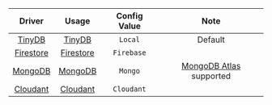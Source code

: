 |                           Driver                            |              Usage               | Config Value |                           Note                           |
| :---------------------------------------------------------: | :------------------------------: | :----------: | :------------------------------------------------------: |
|     [TinyDB](https://tinydb.readthedocs.io/en/latest/)      |    [TinyDB](/database/tinydb)    |   `Local`    |                         Default                          |
| [Firestore](https://firebase.google.com/products/firestore) | [Firestore](/database/firestore) |  `Firebase`  |                                                          |
|             [MongoDB](https://www.mongodb.com/)             |   [MongoDB](/database/mongodb)   |   `Mongo`    | [MongoDB Atlas](https://www.mongodb.com/atlas) supported |
|       [Cloudant](https://www.ibm.com/cloud/cloudant)        |  [Cloudant](/database/cloudant)  |  `Cloudant`  |                                                          |
